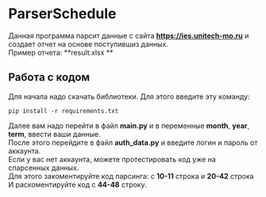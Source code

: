 # ParserSchedule

Данная программа парсит данные с сайта **https://ies.unitech-mo.ru** и создает отчет на основе поступившиз данных.   
Пример отчета: **result.xlsx  **

## Работа с кодом
Для начала надо скачать библиотеки. Для этого введите эту команду:
~~~~
pip install -r requirements.txt
~~~~

Далее вам надо перейти в файл **main.py** и в переменные **month**, **year**, **term**, ввести ваши данные.  
После этого перейдите в файл **auth_data.py** и введите логин и пароль от аккаунта.  
Если у вас нет аккаунта, можете протестировать код уже на спарсенных данных.  
Для этого закоментируйте код парсинга: с **10-11** строка и **20-42** строка  
И раскоментируйте код с **44-48** строку.
